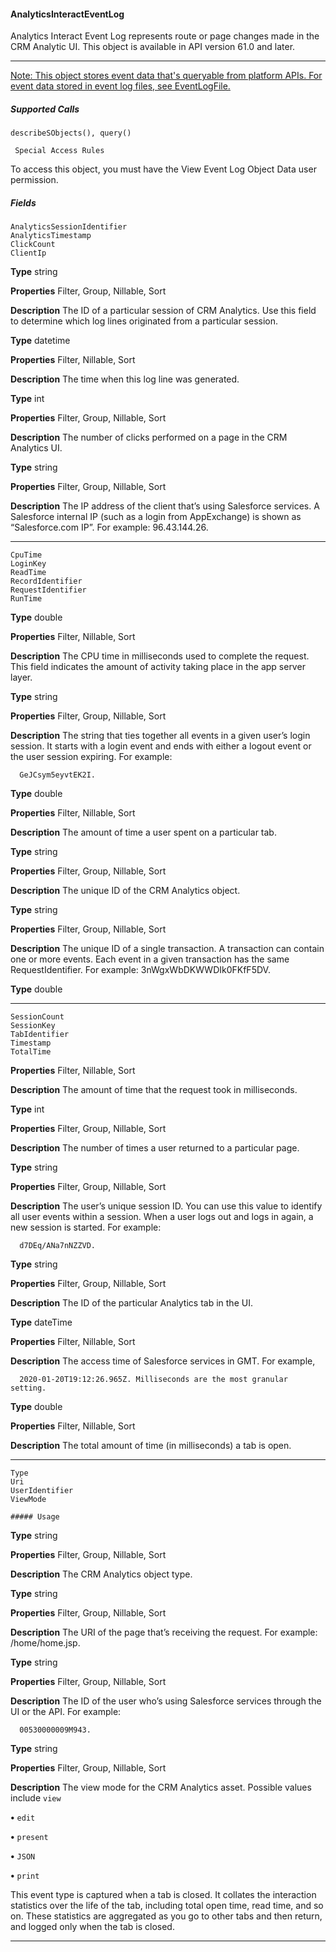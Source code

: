 #### AnalyticsInteractEventLog

Analytics Interact Event Log represents route or page changes made in the CRM Analytic UI. This object is available in API version 61.0
and later.


-----

[Note: This object stores event data that's queryable from platform APIs. For event data stored in event log files, see EventLogFile.](https://developer.salesforce.com/docs/atlas.en-us.254.0.object_reference.meta/object_reference/sforce_api_objects_eventlogfile.htm)

##### Supported Calls
```
describeSObjects(), query()

 Special Access Rules

```
To access this object, you must have the View Event Log Object Data user permission.

##### Fields

```
AnalyticsSessionIdentifier
AnalyticsTimestamp
ClickCount
ClientIp

```

**Type**
string

**Properties**
Filter, Group, Nillable, Sort

**Description**
The ID of a particular session of CRM Analytics. Use this field to determine which log lines
originated from a particular session.

**Type**
datetime

**Properties**
Filter, Nillable, Sort

**Description**
The time when this log line was generated.

**Type**
int

**Properties**
Filter, Group, Nillable, Sort

**Description**
The number of clicks performed on a page in the CRM Analytics UI.

**Type**
string

**Properties**
Filter, Group, Nillable, Sort

**Description**
The IP address of the client that’s using Salesforce services. A Salesforce internal IP (such as
a login from AppExchange) is shown as “Salesforce.com IP”. For example: 96.43.144.26.


-----

```
CpuTime
LoginKey
ReadTime
RecordIdentifier
RequestIdentifier
RunTime

```

**Type**
double

**Properties**
Filter, Nillable, Sort

**Description**
The CPU time in milliseconds used to complete the request. This field indicates the amount
of activity taking place in the app server layer.

**Type**
string

**Properties**
Filter, Group, Nillable, Sort

**Description**
The string that ties together all events in a given user’s login session. It starts with a login
event and ends with either a logout event or the user session expiring. For example:
```
  GeJCsym5eyvtEK2I.

```
**Type**
double

**Properties**
Filter, Nillable, Sort

**Description**
The amount of time a user spent on a particular tab.

**Type**
string

**Properties**
Filter, Group, Nillable, Sort

**Description**
The unique ID of the CRM Analytics object.

**Type**
string

**Properties**
Filter, Group, Nillable, Sort

**Description**
The unique ID of a single transaction. A transaction can contain one or more events. Each
event in a given transaction has the same RequestIdentifier. For example:
3nWgxWbDKWWDIk0FKfF5DV.

**Type**
double


-----

```
SessionCount
SessionKey
TabIdentifier
Timestamp
TotalTime

```

**Properties**
Filter, Nillable, Sort

**Description**
The amount of time that the request took in milliseconds.

**Type**
int

**Properties**
Filter, Group, Nillable, Sort

**Description**
The number of times a user returned to a particular page.

**Type**
string

**Properties**
Filter, Group, Nillable, Sort

**Description**
The user’s unique session ID. You can use this value to identify all user events within a session.
When a user logs out and logs in again, a new session is started. For example:
```
  d7DEq/ANa7nNZZVD.

```
**Type**
string

**Properties**
Filter, Group, Nillable, Sort

**Description**
The ID of the particular Analytics tab in the UI.

**Type**
dateTime

**Properties**
Filter, Nillable, Sort

**Description**
The access time of Salesforce services in GMT. For example,
```
  2020-01-20T19:12:26.965Z. Milliseconds are the most granular setting.

```
**Type**
double

**Properties**
Filter, Nillable, Sort

**Description**
The total amount of time (in milliseconds) a tab is open.


-----

```
Type
Uri
UserIdentifier
ViewMode

##### Usage

```

**Type**
string

**Properties**
Filter, Group, Nillable, Sort

**Description**
The CRM Analytics object type.

**Type**
string

**Properties**
Filter, Group, Nillable, Sort

**Description**
The URI of the page that’s receiving the request. For example: /home/home.jsp.

**Type**
string

**Properties**
Filter, Group, Nillable, Sort

**Description**
The ID of the user who’s using Salesforce services through the UI or the API. For example:
```
  00530000009M943.

```
**Type**
string

**Properties**
Filter, Group, Nillable, Sort

**Description**
The view mode for the CRM Analytics asset. Possible values include `view`

**•** `edit`

**•** `present`

**•** `JSON`

**•** `print`


This event type is captured when a tab is closed. It collates the interaction statistics over the life of the tab, including total open time,
read time, and so on. These statistics are aggregated as you go to other tabs and then return, and logged only when the tab is closed.


-----
